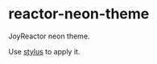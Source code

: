 # reactor-neon-theme

JoyReactor neon theme.

Use [stylus](https://github.com/openstyles/stylus) to apply it.
